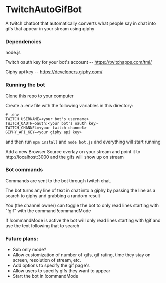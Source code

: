 # TwitchAutoGifBot
A twitch chatbot that automatically converts what people say in chat into gifs that appear in your stream using giphy

### Dependencies
node.js

Twitch oauth key for your bot's account -- https://twitchapps.com/tmi/

Giphy api key -- https://developers.giphy.com/

### Running the bot
Clone this repo to your computer

Create a .env file with the following variables in this directory:

```
# .env
TWITCH_USERNAME=<your bot's username>
TWITCH_OAUTH=oauth:<your bot's oauth key>
TWITCH_CHANNEL=<your twitch channel>
GIPHY_API_KEY=<your giphy api key>
```

and then run `npm install` and `node bot.js` and everything will start running

Add a new Browser Source overlay on your stream and point it to http://localhost:3000 and the gifs will show up on stream

### Bot commands
Commands are sent to the bot through twitch chat.

The bot turns any line of text in chat into a giphy by passing the line as a search to giphy and grabbing a random result

You (the channel owner) can toggle the bot to only read lines starting with "!gif" with the command !commandMode

If !commandMode is active the bot will only read lines starting with !gif and use the text following that to search

### Future plans:
- Sub only mode?
- Allow customization of number of gifs, gif rating, time they stay on screen, resolution of stream, etc.
- Add options to specify the gif page's 
- Allow users to specify gifs they want to appear
- Start the bot in !commandMode
